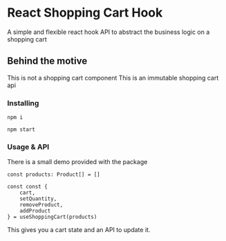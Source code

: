 # React Shopping Cart Hook

A simple and flexible react hook API to abstract the business logic on a shopping cart

## Behind the motive

This is not a shopping cart component
This is an immutable shopping cart api

### Installing

```
npm i

npm start
```

### Usage & API

There is a small demo provided with the package

```
const products: Product[] = []

const const {
    cart,
    setQuantity,
    removeProduct,
    addProduct
} = useShoppingCart(products)

```
This gives you a cart state and an API to update it.
